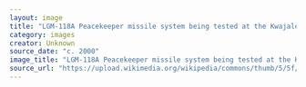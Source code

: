 ```yaml
---
layout: image
title: "LGM-118A Peacekeeper missile system being tested at the Kwajalein Atoll in the Marshall Islands"
category: images
creator: Unknown
source_date: "c. 2000"
image_title: "LGM-118A Peacekeeper missile system being tested at the Kwajalein Atoll in the Marshall Islands. This is a long exposure photo showing the paths of the multiple re-entry vehicles deployed by the missile."
source_url: "https://upload.wikimedia.org/wikipedia/commons/thumb/5/5f/Peacekeeper-missile-testing.jpg/792px-Peacekeeper-missile-testing.jpg"
---
```


